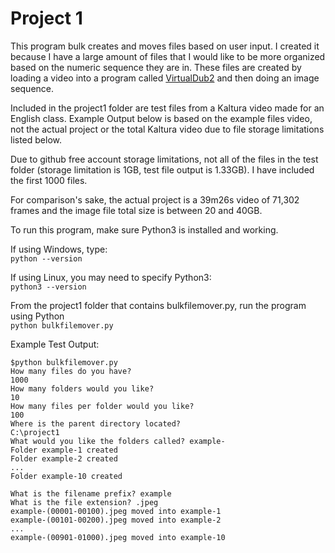 # Project 1
This program bulk creates and moves files based on user input.
I created it because I have a large amount of files that I would like to be more organized based on the numeric sequence they are in.  These files are created by loading a video into a program called [VirtualDub2](https://sourceforge.net/projects/vdfiltermod/) and then doing an image sequence.  

  Included in the project1 folder are test files from a Kaltura video made for an English class. Example Output below is based on the example files video, not the actual project or the total Kaltura video due to file storage limitations listed below.  

  Due to github free account storage limitations, not all of the files in the test folder (storage limitation is 1GB, test file output is 1.33GB).  I have included the first 1000 files.  

  For comparison's sake, the actual project is a 39m26s video of 71,302 frames and the image file total size is between 20 and 40GB. 





To run this program, make sure Python3 is installed and working.

If using Windows, type:  
  ```python --version```

If using Linux, you may need to specify Python3:  
  ```python3 --version```


From the project1 folder that contains bulkfilemover.py, run the program using Python  
  ```python bulkfilemover.py```

Example Test Output:
```
$python bulkfilemover.py
How many files do you have?
1000
How many folders would you like?
10
How many files per folder would you like?
100
Where is the parent directory located?
C:\project1
What would you like the folders called? example-
Folder example-1 created
Folder example-2 created
...
Folder example-10 created

What is the filename prefix? example
What is the file extension? .jpeg
example-(00001-00100).jpeg moved into example-1
example-(00101-00200).jpeg moved into example-2
...
example-(00901-01000).jpeg moved into example-10
```